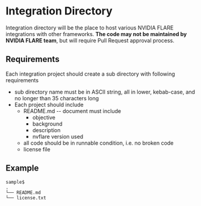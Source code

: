# Integration Directory
Integration directory will be the place to host various NVIDIA FLARE integrations with other frameworks.
**The code may not be maintained by NVIDIA FLARE team**, but will require Pull Request
approval process. 

## Requirements
Each integration project should create a sub directory with following requirements
* sub directory name must be in ASCII string, all in lower, kebab-case, and no longer than 35 characters long
* Each project should include
  * README.md -- document must include
    * objective 
    * background
    * description
    * nvflare version used
  * all code should be in runnable condition, i.e. no broken code 
  * license file
  


## Example
```
sample$ 
.
└── README.md
└── license.txt
